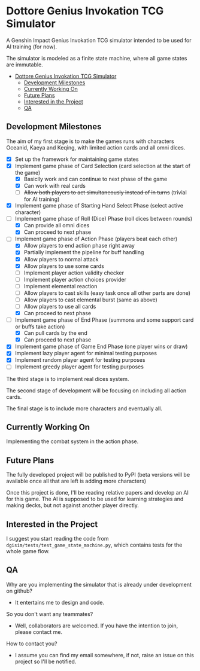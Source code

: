 # Dottore Genius Invokation TCG Simulator

A Genshin Impact Genius Invokation TCG simulator intended to be used for AI training (for now).

The simulator is modeled as a finite state machine, where all game states are immutable.

- [Dottore Genius Invokation TCG Simulator](#dottore-genius-invokation-tcg-simulator)
  - [Development Milestones](#development-milestones)
  - [Currently Working On](#currently-working-on)
  - [Future Plans](#future-plans)
  - [Interested in the Project](#interested-in-the-project)
  - [QA](#qa)

## Development Milestones

The aim of my first stage is to make the games runs with characters Oceanid, Kaeya and Keqing,
with limited action cards and all omni dices.

- [x] Set up the framework for maintaining game states
- [x] Implement game phase of Card Selection (card selection at the start of the game)
  - [x] Basiclly work and can continue to next phase of the game
  - [x] Can work with real cards
  - [ ] ~~Allow both players to act simultaneously instead of in turns~~ (trivial for AI training)
- [x] Implement game phase of Starting Hand Select Phase (select active character)
- [ ] Implement game phase of Roll (Dice) Phase (roll dices between rounds)
  - [x] Can provide all omni dices
  - [x] Can proceed to next phase
- [ ] Implement game phase of Action Phase (players beat each other)
  - [x] Allow players to end action phase right away
  - [x] Partially implement the pipeline for buff handling
  - [x] Allow players to normal attack
  - [x] Allow players to use some cards
  - [ ] Implement player action validity checker
  - [ ] Implement player action choices provider
  - [ ] Implement elemental reaction
  - [ ] Allow players to cast skills (easy task once all other parts are done)
  - [ ] Allow players to cast elemental burst (same as above)
  - [ ] Allow players to use all cards
  - [x] Can proceed to next phase
- [ ] Implement game phase of End Phase (summons and some support card or buffs take action)
  - [x] Can pull cards by the end
  - [x] Can proceed to next phase
- [x] Implement game phase of Game End Phase (one player wins or draw)
- [x] Implement lazy player agent for minimal testing purposes
- [x] Implement random player agent for testing purposes
- [ ] Implement greedy player agent for testing purposes

The third stage is to implement real dices system.

The second stage of development will be focusing on including all action cards.

The final stage is to include more characters and eventually all.

## Currently Working On

Implementing the combat system in the action phase.

## Future Plans

The fully developed project will be published to PyPI (beta versions will be available once all that
are left is adding more characters)

Once this project is done, I'll be reading relative papers and develop an AI for this game. The AI
is supposed to be used for learning strategies and making decks, but not against another player
directly.

## Interested in the Project

I suggest you start reading the code from `dgisim/tests/test_game_state_machine.py`,
which contains tests for the whole game flow.

## QA

Why are you implementing the simulator that is already under development on github?

- It entertains me to design and code.

So you don't want any teammates?

- Well, collaborators are welcomed. If you have the intention to join, please contact me.

How to contact you?

- I assume you can find my email somewhere, if not, raise an issue on this project so I'll be
  notified.

